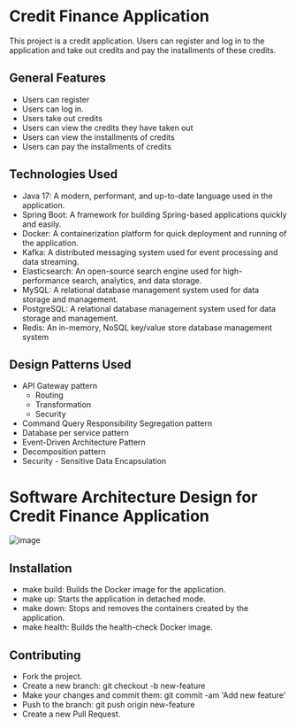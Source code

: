 # Credit Finance Application

This project is a credit application. Users can register and log in to the application and take out credits and pay the installments of these credits.

## General Features

- Users can register
- Users can log in.
- Users take out credits
- Users can view the credits they have taken out
- Users can view the installments of credits
- Users can pay the installments of credits

## Technologies Used
- Java 17: A modern, performant, and up-to-date language used in the application.
- Spring Boot: A framework for building Spring-based applications quickly and easily.
- Docker: A containerization platform for quick deployment and running of the application.
- Kafka: A distributed messaging system used for event processing and data streaming.
- Elasticsearch: An open-source search engine used for high-performance search, analytics, and data storage.
- MySQL: A relational database management system used for data storage and management.
- PostgreSQL: A relational database management system used for data storage and management.
- Redis: An in-memory, NoSQL key/value store database management system

## Design Patterns Used
- API Gateway pattern
  - Routing
  - Transformation
  - Security
- Command Query Responsibility Segregation pattern
- Database per service pattern
- Event-Driven Architecture Pattern
- Decomposition pattern
- Security - Sensitive Data Encapsulation

# Software Architecture Design for Credit Finance Application

![image](https://github.com/user-attachments/assets/f6c308bd-f7d5-4c67-839f-15f7f32979f1)




## Installation
- make build: Builds the Docker image for the application.
- make up: Starts the application in detached mode.
- make down: Stops and removes the containers created by the application.
- make health: Builds the health-check Docker image.


## Contributing

- Fork the project.
- Create a new branch: git checkout -b new-feature
- Make your changes and commit them: git commit -am 'Add new feature'
- Push to the branch: git push origin new-feature
- Create a new Pull Request.


